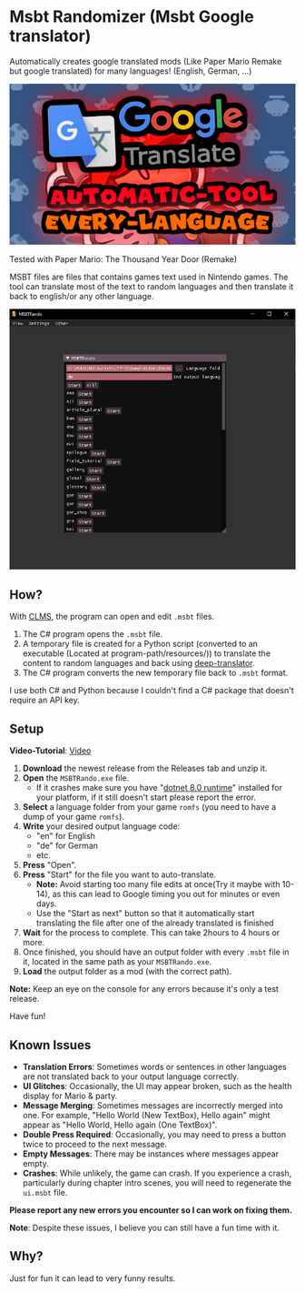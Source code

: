 # Msbt Randomizer (Msbt Google translator)

Automatically creates google translated mods (Like Paper Mario Remake but google translated) for many languages! (English, German, ...)

![Screenshot](GoogleTranslated.png)

Tested with Paper Mario: The Thousand Year Door (Remake)

MSBT files are files that contains games text used in Nintendo games.
The tool can translate most of the text to random languages and then translate it back to english/or any other language.

![Screenshot](Preview1.PNG)

## How?

With [CLMS](https://github.com/KillzXGaming/CLMS), the program can open and edit `.msbt` files.

1. The C# program opens the `.msbt` file.
2. A temporary file is created for a Python script (converted to an executable (Located at program-path/resources/)) to translate the content to random languages and back using [deep-translator](https://pypi.org/project/deep-translator/).
3. The C# program converts the new temporary file back to `.msbt` format.

I use both C# and Python because I couldn't find a C# package that doesn't require an API key.

## Setup

**Video-Tutorial**: [Video](https://www.youtube.com/watch?v=gsKVmAUBY0c)

1. **Download** the newest release from the Releases tab and unzip it.
2. **Open** the `MSBTRando.exe` file.
   - If it crashes make sure you have "[dotnet 8.0 runtime](https://dotnet.microsoft.com/en-us/download/dotnet/8.0)"
     installed for your platform, if it still doesn't start please report the error.
3. **Select** a language folder from your game `romfs` (you need to have a dump of your game `romfs`).
4. **Write** your desired output language code:
   - "en" for English
   - "de" for German
   - etc.
5. **Press** "Open".
6. **Press** "Start" for the file you want to auto-translate.
   - **Note:** Avoid starting too many file edits at once(Try it maybe with 10-14), as this can lead to Google timing you out for minutes or even days.
   - Use the "Start as next" button so that it automatically start translating the file after one of the already translated is finished
7. **Wait** for the process to complete. This can take 2hours to 4 hours or more.
8. Once finished, you should have an output folder with every `.msbt` file in it, located in the same path as your `MSBTRando.exe`.
9. **Load** the output folder as a mod (with the correct path).

**Note:** Keep an eye on the console for any errors because it's only a test release.

Have fun!

## Known Issues

- **Translation Errors**: Sometimes words or sentences in other languages are not translated back to your output language correctly.
- **UI Glitches**: Occasionally, the UI may appear broken, such as the health display for Mario & party.
- **Message Merging**: Sometimes messages are incorrectly merged into one. For example, "Hello World (New TextBox), Hello again" might appear as "Hello World, Hello again (One TextBox)".
- **Double Press Required**: Occasionally, you may need to press a button twice to proceed to the next message.
- **Empty Messages**: There may be instances where messages appear empty.
- **Crashes**: While unlikely, the game can crash. If you experience a crash, particularly during chapter intro scenes, you will need to regenerate the `ui.msbt` file.

**Please report any new errors you encounter so I can work on fixing them.**

**Note**: Despite these issues, I believe you can still have a fun time with it.

## Why?
Just for fun it can lead to very funny results.
